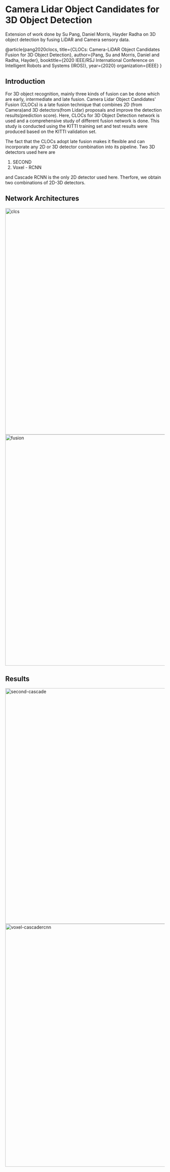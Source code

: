 # Camera Lidar Object Candidates for 3D Object Detection 
Extension of work done by Su Pang, Daniel Morris, Hayder Radha on 3D object detection by fusing LiDAR and Camera sensory data. 

@article{pang2020clocs,
  title={CLOCs: Camera-LiDAR Object Candidates Fusion for 3D Object Detection},
  author={Pang, Su and Morris, Daniel and Radha, Hayder},
  booktitle={2020 IEEE/RSJ International Conference on Intelligent Robots and Systems (IROS)},
  year={2020}
  organization={IEEE}
}


## Introduction
For 3D object recognition, mainly three kinds of fusion can be done which are early, intermediate and late fusion.  Camera Lidar Object Candidates' Fusion (CLOCs) is a late fusion technique that combines 2D (from Camera)and 3D detectors(from Lidar) proposals and improve the detection results(prediction score). 
Here, CLOCs for 3D Object Detection network is used and a comprehensive study of different fusion network is done. This study is conducted using the KITTI training set and test results were produced based on the KITTI validation set.

The fact that the CLOCs adopt late fusion makes it flexible and can incorporate any 2D or 3D detector combination into its pipeline. Two 3D detectors used here are 
1. SECOND
2. Voxel - RCNN

and Cascade RCNN is the only 2D detector used here. Therfore, we obtain two combinations of 2D-3D detectors.  
## Network Architectures 
<img width="714" alt="clcs" src="https://github.com/Jigmiey/CLOCs/assets/48585119/c7b84e8e-e551-4492-99da-1528118bbc19">

<img width="729" alt="fusion" src="https://github.com/Jigmiey/CLOCs/assets/48585119/c4873cac-f9e0-4589-8f67-eb9058a90ad8">

## Results 
<img width="743" alt="second-cascade" src="https://github.com/Jigmiey/CLOCs/assets/48585119/e0903f01-a809-4093-9c48-d03d3cf8db00">
<img width="766" alt="voxel-cascadercnn" src="https://github.com/Jigmiey/CLOCs/assets/48585119/55bd8974-2ee1-43da-8414-38c187d4ecc7">


